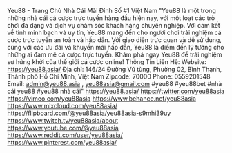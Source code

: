 Yeu88 - Trang Chủ Nhà Cái Mãi Đỉnh Số  #1 Việt Nam
"Yeu88 là một trong những nhà cái cá cược trực tuyến hàng đầu hiện nay, với một loạt các trò chơi đa dạng và dịch vụ chăm sóc khách hàng chuyên nghiệp. Với cam kết về tính minh bạch và uy tín, Yeu88 mang đến cho người chơi trải nghiệm cá cược trực tuyến an toàn và hấp dẫn. Với giao diện trực quan và dễ sử dụng, cùng với các ưu đãi và khuyến mãi hấp dẫn, Yeu88 là điểm đến lý tưởng cho những ai đam mê cá cược trực tuyến. Khám phá ngay Yeu88 để trải nghiệm sự hứng khởi của thế giới cá cược online!
Thông Tin Liên Hệ:
Website: https://yeu88.asia/
Địa chỉ: 146/24 Đường Vũ tùng, Phường 02, Bình Thạnh, Thành phố Hồ Chí Minh, Việt Nam
Zipcode: 70000
Phone: 0559201548
Email: admin@yeu88.asia , yeu88asia@gmail.com
#yeu88 #yeu88bet #nhà cái yeu88 #yeu88 nhà cái"
https://yeu88.asia/
https://twitter.com/yeu88asia
https://vimeo.com/yeu88asia
https://www.behance.net/yeu88asia
https://www.mixcloud.com/yeu88asia/
https://flipboard.com/@yeu88asia/yeu88asia-s9mhi39uy
https://www.twitch.tv/yeu88asia/about
https://www.youtube.com/@yeu88asia
https://www.reddit.com/user/yeu88asia/
https://www.pinterest.com/yeu88asia/
